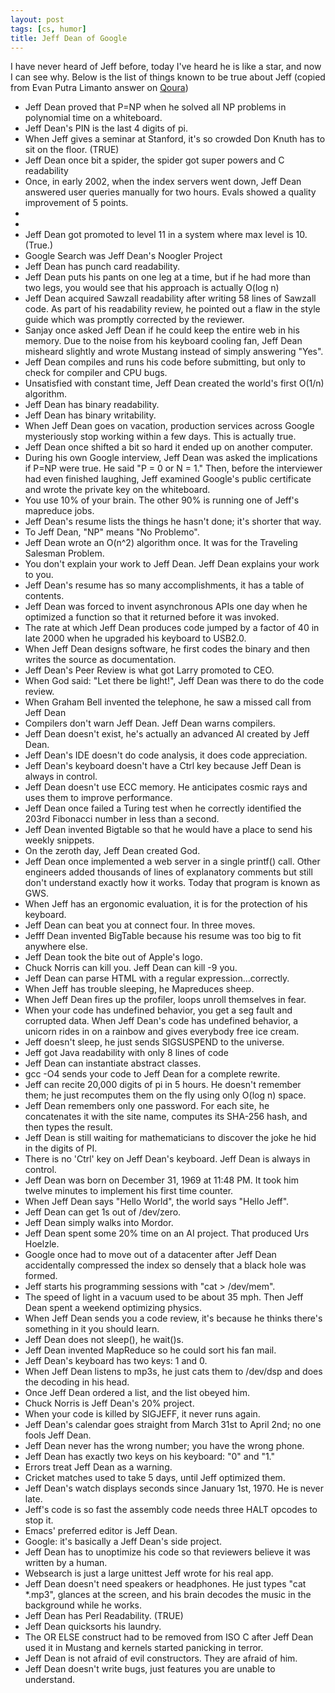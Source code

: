```yaml
---
layout: post
tags: [cs, humor]
title: Jeff Dean of Google
---
```

I have never heard of Jeff before, today I've heard he is like a star, and now I can see why. Below is the list of things known to be true about Jeff (copied from Evan Putra Limanto answer on [Qoura](https://www.quora.com/What-are-all-the-Jeff-Dean-facts))

* Jeff Dean proved that P=NP when he solved all NP problems in polynomial time on a whiteboard.
* Jeff Dean's PIN is the last 4 digits of pi.
* When Jeff gives a seminar at Stanford, it's so crowded Don Knuth has to sit on the floor. (TRUE)
* Jeff Dean once bit a spider, the spider got super powers and C readability
* Once, in early 2002, when the index servers went down, Jeff Dean answered user queries manually for two hours. Evals showed a quality improvement of 5 points.
*
* <!--cut-->
* Jeff Dean got promoted to level 11 in a system where max level is 10. (True.)
* Google Search was Jeff Dean's Noogler Project
* Jeff Dean has punch card readability.
* Jeff Dean puts his pants on one leg at a time, but if he had more than two legs, you would see that his approach is actually O(log n)
* Jeff Dean acquired Sawzall readability after writing 58 lines of Sawzall code. As part of his readability review, he pointed out a flaw in the style guide which was promptly corrected by the reviewer.
* Sanjay once asked Jeff Dean if he could keep the entire web in his memory. Due to the noise from his keyboard cooling fan, Jeff Dean misheard slightly and wrote Mustang instead of simply answering "Yes".
* Jeff Dean compiles and runs his code before submitting, but only to check for compiler and CPU bugs.
* Unsatisfied with constant time, Jeff Dean created the world's first O(1/n) algorithm.
* Jeff Dean has binary readability.
* Jeff Dean has binary writability.
* When Jeff Dean goes on vacation, production services across Google mysteriously stop working within a few days. This is actually true.
* Jeff Dean once shifted a bit so hard it ended up on another computer.
* During his own Google interview, Jeff Dean was asked the implications if P=NP were true. He said "P = 0 or N = 1." Then, before the interviewer had even finished laughing, Jeff examined Google's public certificate and wrote the private key on the whiteboard.
* You use 10% of your brain. The other 90% is running one of Jeff's mapreduce jobs.
* Jeff Dean's resume lists the things he hasn't done; it's shorter that way.
* To Jeff Dean, "NP" means "No Problemo".
* Jeff Dean wrote an O(n^2) algorithm once. It was for the Traveling Salesman Problem.
* You don't explain your work to Jeff Dean. Jeff Dean explains your work to you.
* Jeff Dean's resume has so many accomplishments, it has a table of contents.
* Jeff Dean was forced to invent asynchronous APIs one day when he optimized a function so that it returned before it was invoked.
* The rate at which Jeff Dean produces code jumped by a factor of 40 in late 2000 when he upgraded his keyboard to USB2.0.
* When Jeff Dean designs software, he first codes the binary and then writes the source as documentation.
* Jeff Dean's Peer Review is what got Larry promoted to CEO.
* When God said: "Let there be light!", Jeff Dean was there to do the code review.
* When Graham Bell invented the telephone, he saw a missed call from Jeff Dean
* Compilers don't warn Jeff Dean. Jeff Dean warns compilers.
* Jeff Dean doesn't exist, he's actually an advanced AI created by Jeff Dean.
* Jeff Dean's IDE doesn't do code analysis, it does code appreciation.
* Jeff Dean's keyboard doesn't have a Ctrl key because Jeff Dean is always in control.
* Jeff Dean doesn't use ECC memory. He anticipates cosmic rays and uses them to improve performance.
* Jeff Dean once failed a Turing test when he correctly identified the 203rd Fibonacci number in less than a second.
* Jeff Dean invented Bigtable so that he would have a place to send his weekly snippets.
* On the zeroth day, Jeff Dean created God.
* Jeff Dean once implemented a web server in a single printf() call. Other engineers added thousands of lines of explanatory comments but still don't understand exactly how it works. Today that program is known as GWS.
* When Jeff has an ergonomic evaluation, it is for the protection of his keyboard.
* Jeff Dean can beat you at connect four. In three moves.
* Jefff Dean invented BigTable because his resume was too big to fit anywhere else.
* Jeff Dean took the bite out of Apple's logo.
* Chuck Norris can kill you. Jeff Dean can kill -9 you.
* Jeff Dean can parse HTML with a regular expression...correctly.
* When Jeff has trouble sleeping, he Mapreduces sheep.
* When Jeff Dean fires up the profiler, loops unroll themselves in fear.
* When your code has undefined behavior, you get a seg fault and corrupted data. When Jeff Dean's code has undefined behavior, a unicorn rides in on a rainbow and gives everybody free ice cream.
* Jeff doesn't sleep, he just sends SIGSUSPEND to the universe.
* Jeff got Java readability with only 8 lines of code
* Jeff Dean can instantiate abstract classes.
* gcc -O4 sends your code to Jeff Dean for a complete rewrite.
* Jeff can recite 20,000 digits of pi in 5 hours. He doesn't remember them; he just recomputes them on the fly using only O(log n) space.
* Jeff Dean remembers only one password. For each site, he concatenates it with the site name, computes its SHA-256 hash, and then types the result.
* Jeff Dean is still waiting for mathematicians to discover the joke he hid in the digits of PI.
* There is no 'Ctrl' key on Jeff Dean's keyboard. Jeff Dean is always in control.
* Jeff Dean was born on December 31, 1969 at 11:48 PM. It took him twelve minutes to implement his first time counter.
* When Jeff Dean says "Hello World", the world says "Hello Jeff".
* Jeff Dean can get 1s out of /dev/zero.
* Jeff Dean simply walks into Mordor.
* Jeff Dean spent some 20% time on an AI project. That produced Urs Hoelzle.
* Google once had to move out of a datacenter after Jeff Dean accidentally compressed the index so densely that a black hole was formed.
* Jeff starts his programming sessions with "cat > /dev/mem".
* The speed of light in a vacuum used to be about 35 mph. Then Jeff Dean spent a weekend optimizing physics.
* When Jeff Dean sends you a code review, it's because he thinks there's something in it you should learn.
* Jeff Dean does not sleep(), he wait()s.
* Jeff Dean invented MapReduce so he could sort his fan mail.
* Jeff Dean's keyboard has two keys: 1 and 0.
* When Jeff Dean listens to mp3s, he just cats them to /dev/dsp and does the decoding in his head.
* Once Jeff Dean ordered a list, and the list obeyed him.
* Chuck Norris is Jeff Dean's 20% project.
* When your code is killed by SIGJEFF, it never runs again.
* Jeff Dean's calendar goes straight from March 31st to April 2nd; no one fools Jeff Dean.
* Jeff Dean never has the wrong number; you have the wrong phone.
* Jeff Dean has exactly two keys on his keyboard: "0" and "1."
* Errors treat Jeff Dean as a warning.
* Cricket matches used to take 5 days, until Jeff optimized them.
* Jeff Dean's watch displays seconds since January 1st, 1970. He is never late.
* Jeff's code is so fast the assembly code needs three HALT opcodes to stop it.
* Emacs' preferred editor is Jeff Dean.
* Google: it's basically a Jeff Dean's side project.
* Jeff Dean has to unoptimize his code so that reviewers believe it was written by a human.
* Websearch is just a large unittest Jeff wrote for his real app.
* Jeff Dean doesn't need speakers or headphones. He just types "cat *.mp3", glances at the screen, and his brain decodes the music in the background while he works.
* Jeff Dean has Perl Readability. (TRUE)
* Jeff Dean quicksorts his laundry.
* The OR ELSE construct had to be removed from ISO C after Jeff Dean used it in Mustang and kernels started panicking in terror.
* Jeff Dean is not afraid of evil constructors. They are afraid of him.
* Jeff Dean doesn't write bugs, just features you are unable to understand.
